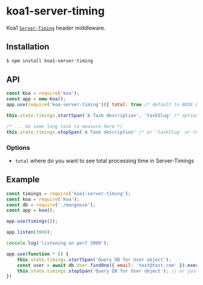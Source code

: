 # koa1-server-timing

 Koa1 [`Server-Timing`](http://wicg.github.io/server-timing/) header middleware.

## Installation

```bash
$ npm install koa1-server-timing
```

## API

```js
const Koa = require('koa');
const app = new Koa();
app.use(require('koa-server-timing')({ total: true /* default to NODE_ENV !== 'production' */ }));

this.state.timings.startSpan('A Task description', 'taskSlug' /* optional, will be created a-task-description, if missed */)

/* ... do some long task to measure here */
this.state.timings.stopSpan('A Task description' /* or 'taskSlug' or return from startSpan */);

```

### Options

* `total` where do you want to see total processing time in Server-Timings

## Example

```js
const timings = require('koa1-server-timing');
const koa = require('koa');
const db = require('./mongoose');
const app = koa();

app.use(timings());

app.listen(3000);

console.log('listening on port 3000');

app.use(function * () {
    this.state.timings.startSpan('Query DB for User object');
    const user = await db.User.findOne({ email: 'test@test.com' }).exec();
    this.state.timings.stopSpan('Query DB for User object'); // or just pass return of startSpan (it will be a slug)
})

```

